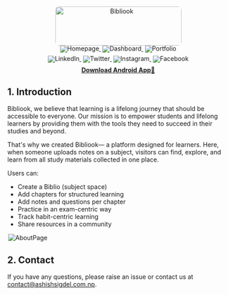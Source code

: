 <!-- markdownlint-disable first-line-h1 -->
<!-- markdownlint-disable html -->
<!-- markdownlint-disable no-duplicate-header -->

<div align="center" style="border-radius: 8px;">
 <img width="287" height="89" alt="Bibliook" src="https://github.com/user-attachments/assets/0d814b48-4af4-4311-ba01-3c472d6dc774" style="border-radius: 8px;" />
</div>

<div align="center" style="line-height: 1;">
  <a href="https://bibliook.ashishsigdel.com.np/" target="_blank" style="margin: 2px;">
    <img alt="Homepage" src="https://img.shields.io/badge/Bibliook-Homepage-white" style="display: inline-block; vertical-align: middle;"/>
  </a>
  <a href="https://bibliook.ashishsigdel.com.np/dashboard" target="_blank" style="margin: 2px;">
    <img alt="Dashboard" src="https://img.shields.io/badge/User-Dashboard-blue" style="display: inline-block; vertical-align: middle;"/>
  </a>
  <a href="https://ashishsigdel.com.np" target="_blank" style="margin: 2px;">
    <img alt="Portfolio" src="https://img.shields.io/badge/Developer-Portfolio-green" style="display: inline-block; vertical-align: middle;"/>
  </a>
</div>
<div align="center" style="line-height: 1; margin-top: 7px;">
  <a href="https://www.linkedin.com/in/aasisigdel" target="_blank" style="margin: 2px;">
    <img alt="LinkedIn" src="https://img.shields.io/badge/LinkedIn-Connect-blue?logo=linkedin&logoColor=white" style="display: inline-block; vertical-align: middle;"/>
  </a>
  <a href="https://x.com/_ashishsigdel_" target="_blank" style="margin: 2px;">
    <img alt="Twitter" src="https://img.shields.io/badge/Twitter-Follow-white?logo=x&logoColor=white" style="display: inline-block; vertical-align: middle;"/>
  </a>
  <a href="https://www.instagram.com/aasissigdel" target="_blank" style="margin: 2px;">
    <img alt="Instagram" src="https://img.shields.io/badge/Instagram-Follow-E4405F?logo=instagram&logoColor=white" style="display: inline-block; vertical-align: middle;"/>
  </a>
  <a href="https://www.facebook.com/aasissgdl" target="_blank" style="margin: 2px;">
    <img alt="Facebook" src="https://img.shields.io/badge/Facebook-Like-1877F2?logo=facebook&logoColor=white" style="display: inline-block; vertical-align: middle;"/>
  </a>
</div>

<p align="center" style="line-height: 1; margin-top: 10px;" >
  <a href="https://play.google.com/store/apps/details?id=com.ashishsigdel.bibliook"><b>Download Android App</b>🤖</a>
</p>

## 1. Introduction
Bibliook, we believe that learning is a lifelong journey that should be accessible to everyone. Our mission is to empower students and lifelong learners by providing them with the tools they need to succeed in their studies and beyond.

That's why we created Bibliook— a platform designed for learners. Here, when someone uploads notes on a subject, visitors can find, explore, and learn from all study materials collected in one place.

Users can:
- Create a Biblio (subject space)
- Add chapters for structured learning
- Add notes and questions per chapter
- Practice in an exam-centric way
- Track habit-centric learning
- Share resources in a community

<a href="https://bibliook.ashishsigdel.com.np/about" target="_blank" style="margin: 2px;">
    <img alt="AboutPage" src="https://img.shields.io/badge/Bibliook-AboutPage-blue" style="display: inline-block; vertical-align: middle;"/>
</a>

## 2. Contact
If you have any questions, please raise an issue or contact us at [contact@ashishsigdel.com.np](contact@ashishsigdel.com.np).
